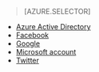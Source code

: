 > [AZURE.SELECTOR]
- [Azure Active Directory](../articles/mobile-services/mobile-services-how-to-register-active-directory-authentication.md)
- [Facebook](../articles/mobile-services/mobile-services-how-to-register-facebook-authentication.md)
- [Google](../articles/mobile-services/mobile-services-how-to-register-google-authentication.md)
- [Microsoft account](../articles/mobile-services/mobile-services-how-to-register-microsoft-authentication.md)
- [Twitter](../articles/mobile-services/mobile-services-how-to-register-twitter-authentication.md)

<!---HONumber=July15_HO2-->